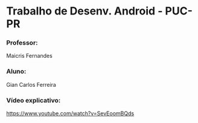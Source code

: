 # Trabalho de Desenv. Android - PUC-PR

### Professor:
Maicris Fernandes

### Aluno:
Gian Carlos Ferreira

### Vídeo explicativo: 
https://www.youtube.com/watch?v=SevEoomBQds
